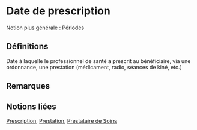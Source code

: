 # Date de prescription 
<!-- SPDX-License-Identifier: MPL-2.0 -->

Notion plus générale : Périodes

## Définitions

Date à laquelle le professionnel de santé a prescrit au bénéficiaire, via une ordonnance, une prestation (médicament, radio, séances de kiné, etc.)

## Remarques

## Notions liées

[Prescription](prescription.md), [Prestation](prestation.md), [Prestataire de Soins](prestataire_de_soins.md)

